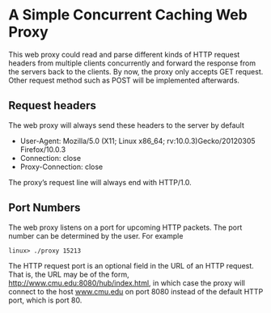 # A Simple Concurrent Caching Web Proxy
This web proxy could read and parse different kinds of HTTP request headers from multiple clients concurrently and forward the response from the servers back to the clients. By now, the proxy only accepts GET request. Other request method such as POST will be implemented afterwards.
## Request headers
The web proxy will always send these headers to the server by default 
- User-Agent: Mozilla/5.0 (X11; Linux x86_64; rv:10.0.3)Gecko/20120305 Firefox/10.0.3
- Connection: close
- Proxy-Connection: close

The proxy’s request line will always end with HTTP/1.0.
## Port Numbers
The web proxy listens on a port for upcoming HTTP packets. The port number can be determined by the user. For example 
```
linux> ./proxy 15213
```
The HTTP request port is an optional field in the URL of an HTTP request. That is, the URL may be of the
form, http://www.cmu.edu:8080/hub/index.html, in which case the proxy will connect
to the host www.cmu.edu on port 8080 instead of the default HTTP port, which is port 80.
